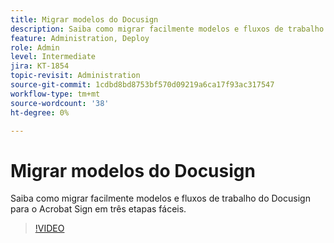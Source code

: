 ```yaml
---
title: Migrar modelos do Docusign
description: Saiba como migrar facilmente modelos e fluxos de trabalho do Docusign para o Acrobat Sign em três etapas fáceis
feature: Administration, Deploy
role: Admin
level: Intermediate
jira: KT-1854
topic-revisit: Administration
source-git-commit: 1cdbd8bd8753bf570d09219a6ca17f93ac317547
workflow-type: tm+mt
source-wordcount: '38'
ht-degree: 0%

---
```


# Migrar modelos do Docusign

Saiba como migrar facilmente modelos e fluxos de trabalho do Docusign para o Acrobat Sign em três etapas fáceis.

>[!VIDEO](https://video.tv.adobe.com/v/3465279?quality=12&learn=on&hidetitle=true&captions=por_br)
